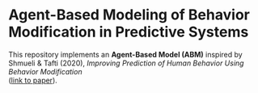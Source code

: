 # Agent-Based Modeling of Behavior Modification in Predictive Systems

This repository implements an **Agent-Based Model (ABM)** inspired by  
Shmueli & Tafti (2020), *Improving Prediction of Human Behavior Using Behavior Modification*  
([link to paper](https://www.aeai.org.il/wp-content/uploads/sites/3/2021/03/Galit-Shmueli-Article-with-Link.pdf)).
